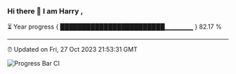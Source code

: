 ### Hi there 👋 I am Harry , 

⏳ Year progress { ████████████████████████▁▁▁▁▁▁ } 82.17 %

---

⏰ Updated on Fri, 27 Oct 2023 21:53:31 GMT

![Progress Bar CI](https://github.com/duykhang68/duykhang68/workflows/Progress%20Bar%20CI/badge.svg)
